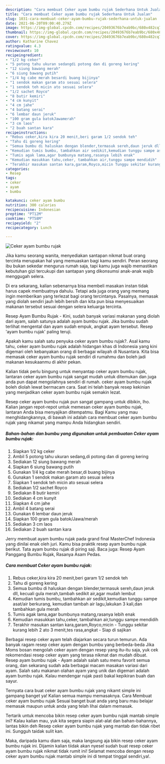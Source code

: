 ```yaml
---
description: "Cara membuat Ceker ayam bumbu rujak Sederhana Untuk Jualan"
title: "Cara membuat Ceker ayam bumbu rujak Sederhana Untuk Jualan"
slug: 1031-cara-membuat-ceker-ayam-bumbu-rujak-sederhana-untuk-jualan
date: 2021-06-20T09:00:40.279Z
image: https://img-global.cpcdn.com/recipes/20493676b7eab9bc/680x482cq70/ceker-ayam-bumbu-rujak-foto-resep-utama.jpg
thumbnail: https://img-global.cpcdn.com/recipes/20493676b7eab9bc/680x482cq70/ceker-ayam-bumbu-rujak-foto-resep-utama.jpg
cover: https://img-global.cpcdn.com/recipes/20493676b7eab9bc/680x482cq70/ceker-ayam-bumbu-rujak-foto-resep-utama.jpg
author: Katharine Chavez
ratingvalue: 4.3
reviewcount: 10
recipeingredient:
- "1/2 kg ceker"
- "5 potong tahu ukuran sedangdi potong dan di goreng kering"
- "12 siung bawang merah"
- "6 siung bawang putih"
- "1/4 kg cabe merah besardi buang bijinya"
- "1 sendok makan garam ato sesuai selera"
- "1 sendok teh micin ato sesuai selera"
- "1/2 sachet Royco"
- "8 butir kemiri"
- "4 cm kunyit"
- "4 cm jahe"
- "4 batang serai"
- "6 lembar daun jeruk"
- "100 gram gula batokJawamerah"
- "3 cm laos"
- "2 buah santan kara"
recipeinstructions:
- "Rebus ceker,kira kira 20 menit,beri garam 1/2 sendok teh"
- "Tahu di goreng kering"
- "Semua bumbu di haluskan dengan blender,termasuk sereh,daun jeruk dll, kecuali gula merah,tambah sedikit air,agar mudah lembut"
- "Kemudian tumis bumbu, tambahkan air sedikit,kemudian tunggu sampe asat/air berkurang, kemudian tambah air lagu,lakukan 3 kali,dan tambahkan gula merah"
- "Tumis agak lama,agar bumbunya matang,rasanya lebih enak"
- "Kemudian masukkan tahu,ceker, tambahkan air,tunggu sampe mendidih"
- "Terakhir masukan santan kara,garam,Royco,micin Tunggu sekitar kurang lebih 2 ato 3 menit,tes rasa,angkat Siap di sajikan"
categories:
- Resep
tags:
- ceker
- ayam
- bumbu

katakunci: ceker ayam bumbu 
nutrition: 300 calories
recipecuisine: Indonesian
preptime: "PT12M"
cooktime: "PT58M"
recipeyield: "2"
recipecategory: Lunch

---
```



![Ceker ayam bumbu rujak](https://img-global.cpcdn.com/recipes/20493676b7eab9bc/680x482cq70/ceker-ayam-bumbu-rujak-foto-resep-utama.jpg)

Jika kamu seorang wanita, menyediakan santapan nikmat buat orang tercinta merupakan hal yang memuaskan bagi kamu sendiri. Peran seorang ibu bukan sekedar mengurus rumah saja, tapi kamu juga wajib memastikan kebutuhan gizi tercukupi dan santapan yang dikonsumsi anak-anak wajib menggugah selera.

Di era  sekarang, kalian sebenarnya bisa membeli masakan instan tidak harus capek membuatnya dahulu. Tetapi ada juga orang yang memang ingin memberikan yang terlezat bagi orang tercintanya. Pasalnya, memasak yang diolah sendiri jauh lebih bersih dan kita pun bisa menyesuaikan makanan tersebut sesuai dengan selera keluarga tercinta. 

Resep Ayam Bumbu Rujak - Kini, sudah banyak variasi makanan yang diolah dari ayam, salah satunya adalah ayam bumbu rujak. Jika bumbu sudah terlihat mengental dan ayam sudah empuk, angkat ayam tersebut. Resep &#39;ayam bumbu rujak&#39; paling teruji.

Apakah kamu salah satu penyuka ceker ayam bumbu rujak?. Asal kamu tahu, ceker ayam bumbu rujak adalah hidangan khas di Indonesia yang kini digemari oleh kebanyakan orang di berbagai wilayah di Nusantara. Kita bisa memasak ceker ayam bumbu rujak sendiri di rumahmu dan boleh jadi makanan kesukaanmu di akhir pekan.

Kalian tidak perlu bingung untuk menyantap ceker ayam bumbu rujak, lantaran ceker ayam bumbu rujak sangat mudah untuk ditemukan dan juga anda pun dapat mengolahnya sendiri di rumah. ceker ayam bumbu rujak boleh diolah lewat bermacam cara. Saat ini telah banyak resep kekinian yang menjadikan ceker ayam bumbu rujak semakin lezat.

Resep ceker ayam bumbu rujak pun sangat gampang untuk dibikin, lho. Kalian jangan repot-repot untuk memesan ceker ayam bumbu rujak, lantaran Anda bisa menyajikan ditempatmu. Bagi Kamu yang mau menghidangkannya, di bawah ini adalah cara membuat ceker ayam bumbu rujak yang nikamat yang mampu Anda hidangkan sendiri.

<!--inarticleads1-->

##### Bahan-bahan dan bumbu yang digunakan untuk pembuatan Ceker ayam bumbu rujak:

1. Siapkan 1/2 kg ceker
1. Ambil 5 potong tahu ukuran sedang,di potong dan di goreng kering
1. Sediakan 12 siung bawang merah
1. Siapkan 6 siung bawang putih
1. Gunakan 1/4 kg cabe merah besar,di buang bijinya
1. Gunakan 1 sendok makan garam ato sesuai selera
1. Siapkan 1 sendok teh micin ato sesuai selera
1. Sediakan 1/2 sachet Royco
1. Sediakan 8 butir kemiri
1. Sediakan 4 cm kunyit
1. Siapkan 4 cm jahe
1. Ambil 4 batang serai
1. Gunakan 6 lembar daun jeruk
1. Siapkan 100 gram gula batok/Jawa/merah
1. Sediakan 3 cm laos
1. Sediakan 2 buah santan kara


Jerry membuat ayam bumbu rujak pada grand final MasterChef Indonesia yang dinilai enak oleh juri. Kamu bisa praktik resep ayam bumbu rujak berikut. Tata ayam bumbu rujak di piring saji. Baca juga: Resep Ayam Panggang Bumbu Rujak, Rasanya Asam Pedas. 

<!--inarticleads2-->

##### Cara membuat Ceker ayam bumbu rujak:

1. Rebus ceker,kira kira 20 menit,beri garam 1/2 sendok teh
1. Tahu di goreng kering
1. Semua bumbu di haluskan dengan blender,termasuk sereh,daun jeruk dll, kecuali gula merah,tambah sedikit air,agar mudah lembut
1. Kemudian tumis bumbu, tambahkan air sedikit,kemudian tunggu sampe asat/air berkurang, kemudian tambah air lagu,lakukan 3 kali,dan tambahkan gula merah
1. Tumis agak lama,agar bumbunya matang,rasanya lebih enak
1. Kemudian masukkan tahu,ceker, tambahkan air,tunggu sampe mendidih
1. Terakhir masukan santan kara,garam,Royco,micin - Tunggu sekitar kurang lebih 2 ato 3 menit,tes rasa,angkat - Siap di sajikan


Berbagai resep ceker ayam telah diajarkan secara turun temurun. Ada banyak ragam resep ceker ayam dengan bumbu yang berbeda-beda Jika Moms bosan mengolah ceker ayam dengan resep yang itu-itu saja, yuk cek rekomendasi resep ceker ayam yang terasa nikmat dan mudah dibuat. Resep ayam bumbu rujak - Ayam adalah salah satu menu favorit semua orang, dan sekarang sudah ada berbagai macam masakan variasi dari ayam. Salah satu makanan olahan ayam yang unik dan digemari adalah ayam bumbu rujak. Kalau mendengar rujak pasti bakal kepikiran buah dan sayur. 

Ternyata cara buat ceker ayam bumbu rujak yang nikamt simple ini gampang banget ya! Kalian semua mampu memasaknya. Cara Membuat ceker ayam bumbu rujak Sesuai banget buat anda yang baru mau belajar memasak maupun untuk anda yang telah lihai dalam memasak.

Tertarik untuk mencoba bikin resep ceker ayam bumbu rujak mantab simple ini? Kalau kalian mau, yuk kita segera siapin alat-alat dan bahan-bahannya, lantas bikin deh Resep ceker ayam bumbu rujak yang mantab dan tidak ribet ini. Sungguh taidak sulit kan. 

Maka, daripada kamu diam saja, maka langsung aja bikin resep ceker ayam bumbu rujak ini. Dijamin kalian tiidak akan nyesel sudah buat resep ceker ayam bumbu rujak nikmat tidak rumit ini! Selamat mencoba dengan resep ceker ayam bumbu rujak mantab simple ini di tempat tinggal sendiri,ya!.

